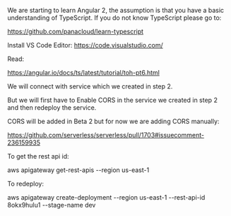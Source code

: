 We are starting to learn Angular 2, the assumption is that you have a basic understanding of TypeScript.
If you do not know TypeScript please go to:

https://github.com/panacloud/learn-typescript

Install VS Code Editor:
https://code.visualstudio.com/

Read: 

https://angular.io/docs/ts/latest/tutorial/toh-pt6.html

We will connect with service which we created in step 2.

But we will first have to Enable CORS in the service we created in step 2 and then redeploy the service. 

CORS will be added in Beta 2 but for now we are adding CORS manually:

https://github.com/serverless/serverless/pull/1703#issuecomment-236159935

To get the rest api id:

aws apigateway get-rest-apis --region us-east-1

To redeploy:

aws apigateway create-deployment --region us-east-1 --rest-api-id 8okx9hulu1 --stage-name dev